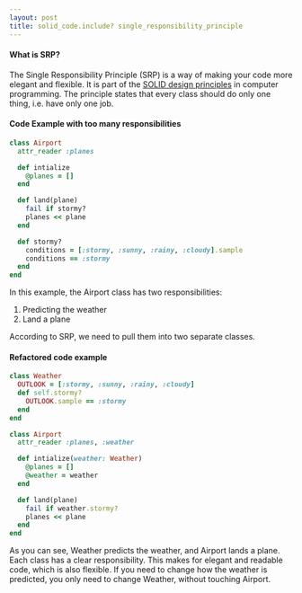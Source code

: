 ```yaml
---
layout: post
title: solid_code.include? single_responsibility_principle
---
```

#### What is SRP?
The Single Responsibility Principle (SRP) is a way of making your code more
elegant and flexible. It is part of the [SOLID design principles](https://scotch.io/bar-talk/s-o-l-i-d-the-first-five-principles-of-object-oriented-design) in computer
programming. The principle states that every class should do only one thing, i.e. have only one job.

#### Code Example with too many responsibilities

``` ruby
class Airport
  attr_reader :planes

  def intialize
    @planes = []
  end

  def land(plane)
    fail if stormy?
    planes << plane
  end

  def stormy?
    conditions = [:stormy, :sunny, :rainy, :cloudy].sample
    conditions == :stormy
  end
end
```
In this example, the Airport class has two responsibilities:
1. Predicting the weather
2. Land a plane

According to SRP, we need to pull them into two separate classes.

#### Refactored code example
``` ruby
class Weather
  OUTLOOK = [:stormy, :sunny, :rainy, :cloudy]
  def self.stormy?
    OUTLOOK.sample == :stormy
  end    
end

class Airport
  attr_reader :planes, :weather

  def intialize(weather: Weather)
    @planes = []
    @weather = weather
  end

  def land(plane)
    fail if weather.stormy?
    planes << plane
  end
end
```

As you can see, Weather predicts the weather, and Airport lands a plane. Each class has a clear responsibility. This makes for elegant and readable code, which is also flexible. If you need to change how the weather is predicted, you only need to change Weather, without touching Airport.
